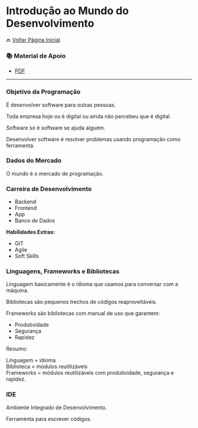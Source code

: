 # Introdução ao Mundo do Desenvolvimento

🔙 [Voltar Página Inicial](https://github.com/brseghese/vtex-hiring-coders-3)

<h3> 📚 Material de Apoio</h3>

- [PDF](https://drive.google.com/file/d/1pDApoe6amcYPleVZ10fXo7xK_39dy-U9/view)

---

### Objetivo da Programação

É desenvolver software para outras pessoas.

Toda empresa hoje ou é digital ou ainda não percebeu que é digital.

Software só é software se ajuda alguém.

Desenvolver software é resolver problemas usando programação como ferramenta.

### Dados do Mercado

O mundo é o mercado de programação.

### Carreira de Desenvolvimento

- Backend
- Frontend
- App
- Banco de Dados

<b>Habilidades Extras:</b>

- GIT
- Agile
- Soft Skills

### Linguagens, Frameworks e Bibliotecas

Linguagem basicamente é o idioma que usamos para conversar com a máquina.

Bibliotecas são pequenos trechos de códigos reaproveitáveis.

Frameworks são bibliotecas com manual de uso que garantem:

- Produtividade
- Segurança
- Rapidez

Resumo:

Linguagem = idioma <br>
Biblioteca = módulos reutilizáveis <br>
Frameworks = módulos reutilizáveis com produtividade, segurança e rapidez.

### IDE

Ambiente Integrado de Desenvolvimento.

Ferramenta para escrever códigos.
